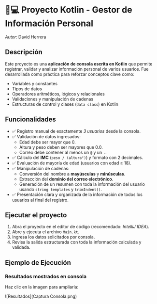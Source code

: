 # 👨💻 Proyecto Kotlin - Gestor de Información Personal
*Autor:* David Herrera

## Descripción

Este proyecto es una **aplicación de consola escrita en Kotlin** que permite registrar, validar y analizar información personal de varios usuarios. Fue desarrollada como práctica para reforzar conceptos clave como:

- Variables y constantes
- Tipos de datos
- Operadores aritméticos, lógicos y relacionales
- Validaciones y manipulación de cadenas
- Estructuras de control y clases (`data class`) en Kotlin

## Funcionalidades

- ✅ Registro manual de exactamente *3 usuarios* desde la consola.
- ✅ Validación de datos ingresados:
    - Edad debe ser mayor que 0.
    - Altura y peso deben ser mayores que 0.0.
    - Correo debe contener al menos un `@` y un `.`.
- ✅ Cálculo del **IMC** (`peso / (altura²)`) y formato con 2 decimales.
- ✅ Evaluación de mayoría de edad (usuarios con edad ≥ 18).
- ✅ Manipulación de cadenas:
    - Conversión del nombre a **mayúsculas** y **minúsculas**.
    - Extracción del **dominio del correo electrónico**.
    - Generación de un resumen con toda la información del usuario usando `string templates` y `trimIndent()`.
- ✅ Presentación clara y organizada de la información de todos los usuarios al final del registro.


## Ejecutar el proyecto

1. Abra el proyecto en el editor de código (recomendado: *IntelliJ IDEA*).
2. Abre y ejecuta el archivo `Main.kt`.
3. Ingresa los datos solicitados por consola.
4. Revisa la salida estructurada con toda la información calculada y validada.


## Ejemplo de Ejecución

### Resultados mostrados en consola
Haz clic en la imagen para ampliarla:

![Resultados](Captura Consola.png)
